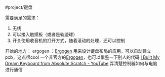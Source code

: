#project/键盘

需要满足的需求：
1. 无线
2. 可以接入触摸板（或者是轨迹球）
3. 开关使用收音机的打开方式，随着滚动的处理，还可以控制


开始的地方：
ergogen ：[Ergogen](https://ergogen.xyz/) 用来设计键盘布局的应用，可以自动建立pcb，这点很cool
一个非官方的[Ergogen](https://ergogen.ceoloide.com/)，也可以借鉴一下别人的代码
[I Built My Dream Keyboard from Absolute Scratch - YouTube](https://www.youtube.com/watch?v=7UXsD7nSfDY) 弄清楚控制器如何与电脑进行通信






